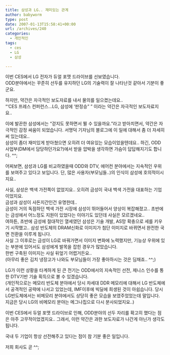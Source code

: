 ```yaml
---
title: 삼성과 LG.. 재미있는 관계
author: babyworm
type: post
date: 2007-01-13T15:58:41+00:00
url: /archives/240
categories:
  - 개인적인
tags:
  - ces
  - LG
  - 삼성

---
```

이번 CES에서 LG 전자가 듀얼 포맷 드라이브를 선보였습니다.  
ODD분야에서는 꾸준히 선두를 유지하던 LG의 기술력이 잘 나타난것 같아서 기분이 좋군요. 

하지만, 약간은 자극적인 보도자료를 내서 물의를 일으켰는데요..  
&#8220;&#8216;CES 프레스 컨퍼런스…LG, 삼성에 &#8216;판정승&#8221; &#8221; 이라는 약간은 자극적인 보도자료지요..

이에 발끈한 삼성에서는 &#8220;걷지도 못하면서 뛸 수 있을까요.&#8221;라고 받아치면서, 약간은 자극적인 감정 싸움이 되었습니다. 서명덕 기자님의 블로그에 이 일에 대해서 좀 더 자세히 써 있는데요..  
삼성이 좀더 재미있게 받아쳤으면 오히려 더 여유있는 모습이었을텐데요.. 하긴, ODD 사업부(DM에서 담당하던가요?)에서 받을 압박을 생각하면 가슴이 답답해지기도 합니다. ^^; 

어찌보면, 삼성과 LG를 비교하였을때 ODD와 DTV, 에어컨 분야에서는 지속적인 우위를 보여주고 있다고 보입니다. 단, 많은 사용자(부모님들..)의 인식이 삼성에 호의적이시지요..

사실, 삼성은 백색 가전쪽이 없었지요.. 오히려 금성이 국내 백색 가전을 대표하는 기업이었지요.  
금성과 삼성이 사돈지간인건 유명한데..  
금성이 거의 독점하던 백색 가전 시장에 삼성이 뛰어들어서 양상이 복잡해졌고.. 초반에는 금성에서 어느정도 지원이 있었다는 이야기도 있던데 사실은 모르겠네요..  
여하튼, 초반에 금성에 절대적인 열세였던 삼성은 기술 개발, AS망 확충으로 세를 키우기 시작했고.. 삼성 반도체의 DRAM신화로 이미지가 첨단 이미지로 바뀌면서 완전한 국면 전환을 이루게 됩니다.  
사실 그 이후로는 금성이 LG로 바꿔가면서 이미지 변화에 노력했지만, 기능상 우위에 있는 부분에 있어서도 삼성에게 발목을 잡힌 경우가 많았습니다.  
한번 구축된 이미지는 사실 뒤엎기 어렵거든요..  
(아무리 좋은 김치 냉장고가 나와도 부모님들이 가장 좋아하시는 것은 딤채죠.. ^^;)

LG가 이런 상황을 타계하게 된 큰 전기는 ODD에서의 지속적인 선전, 제니스 인수를 통한 DTV기반 기술 획득으로 볼 수 있겠습니다.  
(개인적으로는 메모리 반도체 분야에서 당시 차세대 DDR 메모리에 대해서 LG 반도체에서 공격적인 공략에 나서고 있었는데, IMF이후에 빅딜에 희생된 것이 아쉽습니다. 당시 LG반도체에서는 비메모리 분야에서도 상당히 좋은 모습을 보였주었었는데 말입니다. 지금은 당시 LG의 비메모리 분야는 메그나칩으로 다시 분사되었지요..)

이번 CES에서 듀얼 포맷 드라이브로 인해, ODD분야의 선두 자리를 확고히 했다는 점은 아주 고무적이었겠지요.. 그래서, 이런 약간은 과한 보도자료가 나간게 아닌가 생각도 됩니다. 

국내 두 기업이 항상 선전해주고 있다는 점이 참 기분 좋은 일입니다. 

저희 회사도 곧 ^^;